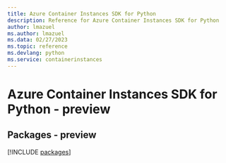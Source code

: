```yaml
---
title: Azure Container Instances SDK for Python
description: Reference for Azure Container Instances SDK for Python
author: lmazuel
ms.author: lmazuel
ms.data: 02/27/2023
ms.topic: reference
ms.devlang: python
ms.service: containerinstances
---
```

# Azure Container Instances SDK for Python - preview
## Packages - preview
[!INCLUDE [packages](container-instances-index.md)]